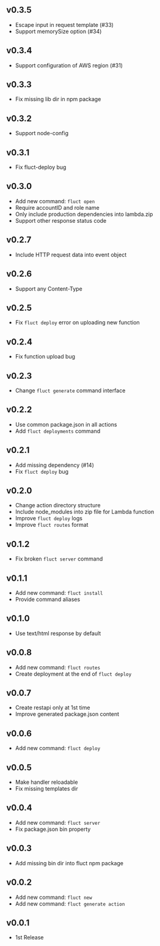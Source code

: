 ## v0.3.5
- Escape input in request template (#33)
- Support memorySize option (#34)

## v0.3.4
- Support configuration of AWS region (#31)

## v0.3.3
- Fix missing lib dir in npm package

## v0.3.2
- Support node-config

## v0.3.1
- Fix fluct-deploy bug

## v0.3.0
- Add new command: `fluct open`
- Require accountID and role name
- Only include production dependencies into lambda.zip
- Support other response status code

## v0.2.7
- Include HTTP request data into event object

## v0.2.6
- Support any Content-Type

## v0.2.5
- Fix `fluct deploy` error on uploading new function

## v0.2.4
- Fix function upload bug

## v0.2.3
- Change `fluct generate` command interface

## v0.2.2
- Use common package.json in all actions
- Add `fluct deployments` command

## v0.2.1
- Add missing dependency (#14)
- Fix `fluct deploy` bug

## v0.2.0
- Change action directory structure
- Include node_modules into zip file for Lambda function
- Improve `fluct deploy` logs
- Improve `fluct routes` format

## v0.1.2
- Fix broken `fluct server` command

## v0.1.1
- Add new command: `fluct install`
- Provide command aliases

## v0.1.0
- Use text/html response by default

## v0.0.8
- Add new command: `fluct routes`
- Create deployment at the end of `fluct deploy`

## v0.0.7
- Create restapi only at 1st time
- Improve generated package.json content

## v0.0.6
- Add new command: `fluct deploy`

## v0.0.5
- Make handler reloadable
- Fix missing templates dir

## v0.0.4
- Add new command: `fluct server`
- Fix package.json bin property

## v0.0.3
- Add missing bin dir into fluct npm package

## v0.0.2
- Add new command: `fluct new`
- Add new command: `fluct generate action`

## v0.0.1
- 1st Release
